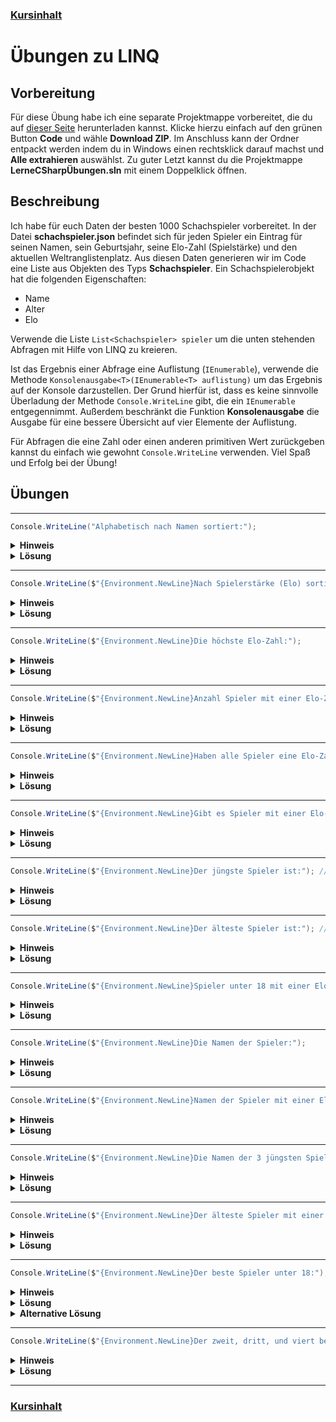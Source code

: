 ### [Kursinhalt](../README.md)

Übungen zu LINQ
================

Vorbereitung
-------------

Für diese Übung habe ich eine separate Projektmappe vorbereitet, die du auf [dieser Seite](https://github.com/m31coding/lerne-csharp-uebungen) herunterladen kannst. Klicke hierzu einfach auf den grünen Button **Code** und wähle **Download ZIP**. Im Anschluss kann der Ordner entpackt werden indem du in Windows einen rechtsklick darauf machst und **Alle extrahieren** auswählst. Zu guter Letzt kannst du die Projektmappe **LerneCSharpÜbungen.sln** mit einem Doppelklick öffnen.

Beschreibung
-------------

Ich habe für euch Daten der besten 1000 Schachspieler vorbereitet. In der Datei **schachspieler.json** befindet sich für jeden Spieler ein Eintrag für seinen Namen, sein Geburtsjahr, seine Elo-Zahl (Spielstärke) und den aktuellen Weltranglistenplatz. Aus diesen Daten generieren wir im Code eine Liste aus Objekten des Typs **Schachspieler**. Ein Schachspielerobjekt hat die folgenden Eigenschaften:

- Name
- Alter
- Elo

Verwende die Liste `List<Schachspieler> spieler` um die unten stehenden Abfragen mit Hilfe von LINQ zu kreieren. 

Ist das Ergebnis einer Abfrage eine Auflistung (`IEnumerable`), verwende die Methode `Konsolenausgabe<T>(IEnumerable<T> auflistung)` um das Ergebnis auf der Konsole darzustellen. Der Grund hierfür ist, dass es keine sinnvolle Überladung der Methode `Console.WriteLine` gibt, die ein `IEnumerable` entgegennimmt. Außerdem beschränkt die Funktion **Konsolenausgabe** die Ausgabe für eine bessere Übersicht auf vier Elemente der Auflistung. 

Für Abfragen die eine Zahl oder einen anderen primitiven Wert zurückgeben kannst du einfach wie gewohnt `Console.WriteLine` verwenden. Viel Spaß und Erfolg bei der Übung!

Übungen
--------

---

```cs
Console.WriteLine("Alphabetisch nach Namen sortiert:");
```

<details>
<summary><b>Hinweis</b></summary>
Verwende OrderBy.
</details>

<details>
<summary><b>Lösung</b></summary>
<br>

```cs
Konsolenausgabe(spieler.OrderBy(s => s.Name));
```
</details>

---

```cs
Console.WriteLine($"{Environment.NewLine}Nach Spielerstärke (Elo) sortiert (stärkste zuerst):");
```

<details>
<summary><b>Hinweis</b></summary>
Verwende OrderByDescending.
</details>

<details>
<summary><b>Lösung</b></summary>
<br>

```cs
Konsolenausgabe(spieler.OrderByDescending(s => s.Elo));

```
</details>

---

```cs
Console.WriteLine($"{Environment.NewLine}Die höchste Elo-Zahl:");
```

<details>
<summary><b>Hinweis</b></summary>
Verwende die Max-Methode.
</details>

<details>
<summary><b>Lösung</b></summary>
<br>

```cs
Console.WriteLine(spieler.Max(s => s.Elo));
```
</details>

---

```cs
Console.WriteLine($"{Environment.NewLine}Anzahl Spieler mit einer Elo-Zahl > 2600:");
```

<details>
<summary><b>Hinweis</b></summary>
Verwende die Count-Methode.
</details>

<details>
<summary><b>Lösung</b></summary>
<br>

```cs
Console.WriteLine(spieler.Count(s => s.Elo > 2600));
```
</details>

---

```cs
Console.WriteLine($"{Environment.NewLine}Haben alle Spieler eine Elo-Zahl > 2500?");
```

<details>
<summary><b>Hinweis</b></summary>
Verwende die All-Methode.
</details>

<details>
<summary><b>Lösung</b></summary>
<br>

```cs
Console.WriteLine(spieler.All(s => s.Elo > 2500));
```
</details>

---

```cs
Console.WriteLine($"{Environment.NewLine}Gibt es Spieler mit einer Elo-Zahl > 2600, die 60 Jahre oder älter sind?");
```

<details>
<summary><b>Hinweis</b></summary>
Verwende die Any-Methode.
</details>

<details>
<summary><b>Lösung</b></summary>
<br>

```cs
Console.WriteLine(spieler.Any(s => s.Elo > 2600 && s.Alter >= 60));
```
</details>

---

```cs
Console.WriteLine($"{Environment.NewLine}Der jüngste Spieler ist:"); // verwende Aggregate
```

<details>
<summary><b>Hinweis</b></summary>
Der neue aggregierte Spieler ist der Jüngere von dem aktuellen aggregierten Spieler und dem Nächsten. 
</details>

<details>
<summary><b>Lösung</b></summary>
<br>

```cs
Console.WriteLine(spieler.Aggregate((s1, s2) => s1.Alter < s2.Alter ? s1 : s2));
```
</details>

---

```cs
Console.WriteLine($"{Environment.NewLine}Der älteste Spieler ist:"); // verwende Aggregate
```

<details>
<summary><b>Hinweis</b></summary>
Der neue aggregierte Spieler ist der Ältere von dem aktuellen aggregierten Spieler und dem Nächsten. 
</details>

<details>
<summary><b>Lösung</b></summary>
<br>

```cs
Console.WriteLine(spieler.Aggregate((s1, s2) => s1.Alter > s2.Alter ? s1 : s2));
```
</details>

---

```cs
Console.WriteLine($"{Environment.NewLine}Spieler unter 18 mit einer Elo-Zahl > 2500:");
```

<details>
<summary><b>Hinweis</b></summary>
Verwende die Where-Methode.
</details>

<details>
<summary><b>Lösung</b></summary>
<br>

```cs
Konsolenausgabe(spieler.Where(s => s.Alter < 18 && s.Elo > 2500));
```
</details>

---

```cs
Console.WriteLine($"{Environment.NewLine}Die Namen der Spieler:");
```

<details>
<summary><b>Hinweis</b></summary>
Verwende die Select-Methode.
</details>

<details>
<summary><b>Lösung</b></summary>
<br>

```cs
Konsolenausgabe(spieler.Select(s => s.Name));
```
</details>

---

```cs
Console.WriteLine($"{Environment.NewLine}Namen der Spieler mit einer Elo-Zahl über 2600:");
```

<details>
<summary><b>Hinweis</b></summary>
Verwende die Where- und die Select-Methode.
</details>

<details>
<summary><b>Lösung</b></summary>
<br>

```cs
Konsolenausgabe(spieler.Where(s => s.Elo > 2600).Select(s => s.Name));
```
</details>

---

```cs
Console.WriteLine($"{Environment.NewLine}Die Namen der 3 jüngsten Spieler:");
```

<details>
<summary><b>Hinweis</b></summary>
Verwende die OrderBy-, die Take-, und die Select-Methode.
</details>

<details>
<summary><b>Lösung</b></summary>
<br>

```cs
Konsolenausgabe(spieler.OrderBy(s => s.Alter).Take(3).Select(s => s.Name));
```
</details>

---

```cs
Console.WriteLine($"{Environment.NewLine}Der älteste Spieler mit einer Elo-Zahl > 2600:");
```

<details>
<summary><b>Hinweis</b></summary>
Verwende die OrderByDescending- und die First-Methode.
</details>

<details>
<summary><b>Lösung</b></summary>
<br>

```cs
Console.WriteLine(spieler.OrderByDescending(s => s.Alter).First(s => s.Elo > 2600));
```
</details>

---

```cs
Console.WriteLine($"{Environment.NewLine}Der beste Spieler unter 18:");
```

<details>
<summary><b>Hinweis</b></summary>
Verwende die Where-, die OrderByDescending-, und die First-Methode.
<br>
Alternativ: Verwende die Where- und die Aggregate-Methode.
</details>

<details>
<summary><b>Lösung</b></summary>
<br>

```cs
Console.WriteLine(spieler.Where(s => s.Alter < 18).OrderByDescending(s => s.Elo).First());
```
</details>

<details>
<summary><b>Alternative Lösung</b></summary>
<br>

```cs
Console.WriteLine(spieler.Where(s => s.Alter < 18).Aggregate((s1, s2) => s1.Elo > s2.Elo ? s1 : s2));
```
</details>

---

```cs
Console.WriteLine($"{Environment.NewLine}Der zweit, dritt, und viert beste Spieler unter 18:");
```

<details>
<summary><b>Hinweis</b></summary>
Verwende die Where-, die OrderByDescending-, die Skip-, und die Take-Methode.
</details>

<details>
<summary><b>Lösung</b></summary>
<br>

```cs
Konsolenausgabe(spieler.Where(s => s.Alter < 18).OrderByDescending(s => s.Elo).Skip(1).Take(3));
```
</details>

---

### [Kursinhalt](../README.md)
